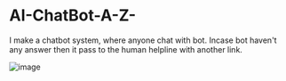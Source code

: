 # AI-ChatBot-A-Z-
I make a chatbot system, where anyone chat with bot. Incase bot haven't any answer then it pass to the human helpline with another link.

![image](https://user-images.githubusercontent.com/50872508/215263401-6c662388-8ba6-49c4-8171-aafa4ae72d30.png)

